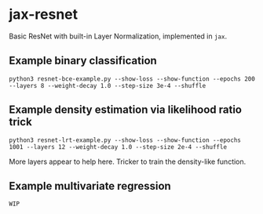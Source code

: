 # jax-resnet

Basic ResNet with built-in Layer Normalization, implemented in `jax`.

## Example binary classification

```
python3 resnet-bce-example.py --show-loss --show-function --epochs 200 --layers 8 --weight-decay 1.0 --step-size 3e-4 --shuffle
```

## Example density estimation via likelihood ratio trick

```
python3 resnet-lrt-example.py --show-loss --show-function --epochs 1001 --layers 12 --weight-decay 1.0 --step-size 2e-4 --shuffle
```

More layers appear to help here. Tricker to train the density-like function.

## Example multivariate regression

```
WIP
```
